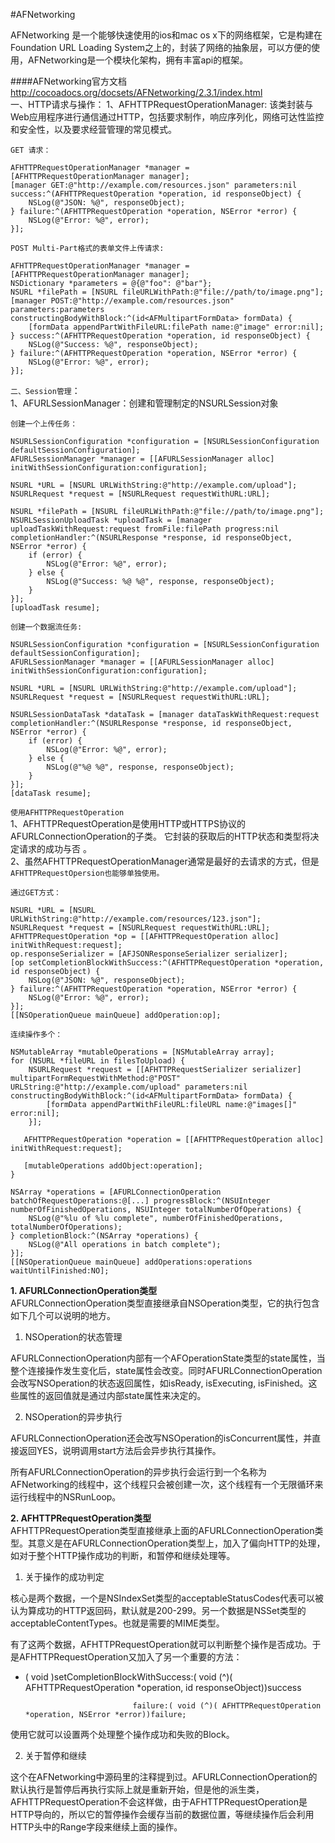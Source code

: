 #AFNetworking

AFNetworking 是一个能够快速使用的ios和mac os x下的网络框架，它是构建在Foundation URL Loading System之上的，封装了网络的抽象层，可以方便的使用，AFNetworking是一个模块化架构，拥有丰富api的框架。

####AFNetworking官方文档<http://cocoadocs.org/docsets/AFNetworking/2.3.1/index.html>   
一、HTTP请求与操作：
1、AFHTTPRequestOperationManager:
该类封装与Web应用程序进行通信通过HTTP，包括要求制作，响应序列化，网络可达性监控和安全性，以及要求经营管理的常见模式。

`GET 请求：`   

```
AFHTTPRequestOperationManager *manager = [AFHTTPRequestOperationManager manager];  
[manager GET:@"http://example.com/resources.json" parameters:nil success:^(AFHTTPRequestOperation *operation, id responseObject) {  
    NSLog(@"JSON: %@", responseObject);  
} failure:^(AFHTTPRequestOperation *operation, NSError *error) {  
    NSLog(@"Error: %@", error);  
}];
```

`POST Multi-Part格式的表单文件上传请求:`   

```
AFHTTPRequestOperationManager *manager = [AFHTTPRequestOperationManager manager];  
NSDictionary *parameters = @{@"foo": @"bar"};  
NSURL *filePath = [NSURL fileURLWithPath:@"file://path/to/image.png"];  
[manager POST:@"http://example.com/resources.json" parameters:parameters constructingBodyWithBlock:^(id<AFMultipartFormData> formData) {  
    [formData appendPartWithFileURL:filePath name:@"image" error:nil];  
} success:^(AFHTTPRequestOperation *operation, id responseObject) {  
    NSLog(@"Success: %@", responseObject);  
} failure:^(AFHTTPRequestOperation *operation, NSError *error) {  
    NSLog(@"Error: %@", error);  
}];    
```

`二、Session管理`：   
1、AFURLSessionManager：创建和管理制定的NSURLSession对象   

`创建一个上传任务：`

```
NSURLSessionConfiguration *configuration = [NSURLSessionConfiguration defaultSessionConfiguration];  
AFURLSessionManager *manager = [[AFURLSessionManager alloc] initWithSessionConfiguration:configuration];  
  
NSURL *URL = [NSURL URLWithString:@"http://example.com/upload"];  
NSURLRequest *request = [NSURLRequest requestWithURL:URL];  
  
NSURL *filePath = [NSURL fileURLWithPath:@"file://path/to/image.png"];  
NSURLSessionUploadTask *uploadTask = [manager uploadTaskWithRequest:request fromFile:filePath progress:nil completionHandler:^(NSURLResponse *response, id responseObject, NSError *error) {  
    if (error) {  
        NSLog(@"Error: %@", error);  
    } else {  
        NSLog(@"Success: %@ %@", response, responseObject);  
    }  
}];  
[uploadTask resume]; 
``` 

`创建一个数据流任务:`  
 
```
NSURLSessionConfiguration *configuration = [NSURLSessionConfiguration defaultSessionConfiguration];  
AFURLSessionManager *manager = [[AFURLSessionManager alloc] initWithSessionConfiguration:configuration];  
  
NSURL *URL = [NSURL URLWithString:@"http://example.com/upload"];  
NSURLRequest *request = [NSURLRequest requestWithURL:URL];  
  
NSURLSessionDataTask *dataTask = [manager dataTaskWithRequest:request completionHandler:^(NSURLResponse *response, id responseObject, NSError *error) {  
    if (error) {  
        NSLog(@"Error: %@", error);  
    } else {  
        NSLog(@"%@ %@", response, responseObject);  
    }  
}];  
[dataTask resume];  
```

`使用AFHTTPRequestOperation`   
1、AFHTTPRequestOperation是使用HTTP或HTTPS协议的AFURLConnectionOperation的子类。
它封装的获取后的HTTP状态和类型将决定请求的成功与否 。   
2、虽然AFHTTPRequestOperationManager通常是最好的去请求的方式，但是
`AFHTTPRequestOpersion也能够单独使用。`   

`通过GET方式：`   

```
NSURL *URL = [NSURL URLWithString:@"http://example.com/resources/123.json"];  
NSURLRequest *request = [NSURLRequest requestWithURL:URL];  
AFHTTPRequestOperation *op = [[AFHTTPRequestOperation alloc] initWithRequest:request];  
op.responseSerializer = [AFJSONResponseSerializer serializer];  
[op setCompletionBlockWithSuccess:^(AFHTTPRequestOperation *operation, id responseObject) {  
    NSLog(@"JSON: %@", responseObject);  
} failure:^(AFHTTPRequestOperation *operation, NSError *error) {  
    NSLog(@"Error: %@", error);  
}];  
[[NSOperationQueue mainQueue] addOperation:op];  
```
`连续操作多个： `  

```
NSMutableArray *mutableOperations = [NSMutableArray array];  
for (NSURL *fileURL in filesToUpload) {  
    NSURLRequest *request = [[AFHTTPRequestSerializer serializer] multipartFormRequestWithMethod:@"POST" URLString:@"http://example.com/upload" parameters:nil constructingBodyWithBlock:^(id<AFMultipartFormData> formData) {  
        [formData appendPartWithFileURL:fileURL name:@"images[]" error:nil];  
    }];  
  
   AFHTTPRequestOperation *operation = [[AFHTTPRequestOperation alloc] initWithRequest:request];  
  
   [mutableOperations addObject:operation];  
}  
  
NSArray *operations = [AFURLConnectionOperation batchOfRequestOperations:@[...] progressBlock:^(NSUInteger numberOfFinishedOperations, NSUInteger totalNumberOfOperations) {  
    NSLog(@"%lu of %lu complete", numberOfFinishedOperations, totalNumberOfOperations);  
} completionBlock:^(NSArray *operations) {  
    NSLog(@"All operations in batch complete");  
}];  
[[NSOperationQueue mainQueue] addOperations:operations waitUntilFinished:NO];  
```
**1. AFURLConnectionOperation类型**   
AFURLConnectionOperation类型直接继承自NSOperation类型，它的执行包含如下几个可以说明的地方。

1. NSOperation的状态管理

AFURLConnectionOperation内部有一个AFOperationState类型的state属性，当整个连接操作发生变化后，state属性会改变。同时AFURLConnectionOperation会改写NSOperation的状态返回属性，如isReady, isExecuting, isFinished。这些属性的返回值就是通过内部state属性来决定的。

2. NSOperation的异步执行

AFURLConnectionOperation还会改写NSOperation的isConcurrent属性，并直接返回YES，说明调用start方法后会异步执行其操作。

所有AFURLConnectionOperation的异步执行会运行到一个名称为AFNetworking的线程中，这个线程只会被创建一次，这个线程有一个无限循环来运行线程中的NSRunLoop。

**2. AFHTTPRequestOperation类型**   
AFHTTPRequestOperation类型直接继承上面的AFURLConnectionOperation类型。其意义是在AFURLConnectionOperation类型上，加入了偏向HTTP的处理，如对于整个HTTP操作成功的判断，和暂停和继续处理等。

1. 关于操作的成功判定

核心是两个数据，一个是NSIndexSet类型的acceptableStatusCodes代表可以被认为算成功的HTTP返回码，默认就是200-299。另一个数据是NSSet类型的acceptableContentTypes。也就是需要的MIME类型。

有了这两个数据，AFHTTPRequestOperation就可以判断整个操作是否成功。于是AFHTTPRequestOperation又加入了另一个重要的方法：

- ( void )setCompletionBlockWithSuccess:( void (^)( AFHTTPRequestOperation *operation, id responseObject))success

                              failure:( void (^)( AFHTTPRequestOperation *operation, NSError *error))failure;

使用它就可以设置两个处理整个操作成功和失败的Block。

2. 关于暂停和继续

这个在AFNetworking中源码里的注释提到过。AFURLConnectionOperation的默认执行是暂停后再执行实际上就是重新开始，但是他的派生类，AFHTTPRequestOperation不会这样做，由于AFHTTPRequestOperation是HTTP导向的，所以它的暂停操作会缓存当前的数据位置，等继续操作后会利用HTTP头中的Range字段来继续上面的操作。